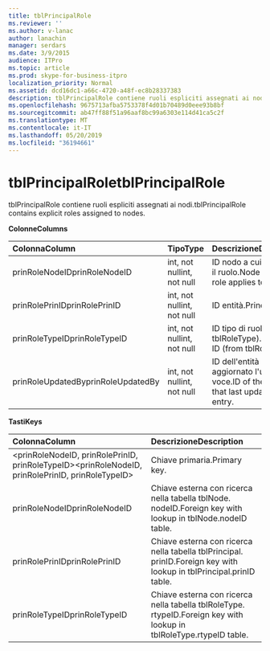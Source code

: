 ```yaml
---
title: tblPrincipalRole
ms.reviewer: ''
ms.author: v-lanac
author: lanachin
manager: serdars
ms.date: 3/9/2015
audience: ITPro
ms.topic: article
ms.prod: skype-for-business-itpro
localization_priority: Normal
ms.assetid: dcd16dc1-a66c-4720-a48f-ec8b28337383
description: tblPrincipalRole contiene ruoli espliciti assegnati ai nodi.
ms.openlocfilehash: 9675713afba5753378f4d01b70489d0eee93b8bf
ms.sourcegitcommit: ab47ff88f51a96aaf8bc99a6303e114d41ca5c2f
ms.translationtype: MT
ms.contentlocale: it-IT
ms.lasthandoff: 05/20/2019
ms.locfileid: "36194661"
---
```

# <a name="tblprincipalrole"></a><span data-ttu-id="68ed9-103">tblPrincipalRole</span><span class="sxs-lookup"><span data-stu-id="68ed9-103">tblPrincipalRole</span></span>
 
<span data-ttu-id="68ed9-104">tblPrincipalRole contiene ruoli espliciti assegnati ai nodi.</span><span class="sxs-lookup"><span data-stu-id="68ed9-104">tblPrincipalRole contains explicit roles assigned to nodes.</span></span>
  
<span data-ttu-id="68ed9-105">**Colonne**</span><span class="sxs-lookup"><span data-stu-id="68ed9-105">**Columns**</span></span>

|<span data-ttu-id="68ed9-106">**Colonna**</span><span class="sxs-lookup"><span data-stu-id="68ed9-106">**Column**</span></span>|<span data-ttu-id="68ed9-107">**Tipo**</span><span class="sxs-lookup"><span data-stu-id="68ed9-107">**Type**</span></span>|<span data-ttu-id="68ed9-108">**Descrizione**</span><span class="sxs-lookup"><span data-stu-id="68ed9-108">**Description**</span></span>|
|:-----|:-----|:-----|
|<span data-ttu-id="68ed9-109">prinRoleNodeID</span><span class="sxs-lookup"><span data-stu-id="68ed9-109">prinRoleNodeID</span></span>  <br/> |<span data-ttu-id="68ed9-110">int, not null</span><span class="sxs-lookup"><span data-stu-id="68ed9-110">int, not null</span></span>  <br/> |<span data-ttu-id="68ed9-111">ID nodo a cui si applica il ruolo.</span><span class="sxs-lookup"><span data-stu-id="68ed9-111">Node ID that the role applies to.</span></span>  <br/> |
|<span data-ttu-id="68ed9-112">prinRolePrinID</span><span class="sxs-lookup"><span data-stu-id="68ed9-112">prinRolePrinID</span></span>  <br/> |<span data-ttu-id="68ed9-113">int, not null</span><span class="sxs-lookup"><span data-stu-id="68ed9-113">int, not null</span></span>  <br/> |<span data-ttu-id="68ed9-114">ID entità.</span><span class="sxs-lookup"><span data-stu-id="68ed9-114">Principal ID.</span></span>  <br/> |
|<span data-ttu-id="68ed9-115">prinRoleTypeID</span><span class="sxs-lookup"><span data-stu-id="68ed9-115">prinRoleTypeID</span></span>  <br/> |<span data-ttu-id="68ed9-116">int, not null</span><span class="sxs-lookup"><span data-stu-id="68ed9-116">int, not null</span></span>  <br/> |<span data-ttu-id="68ed9-117">ID tipo di ruolo (da tblRoleType).</span><span class="sxs-lookup"><span data-stu-id="68ed9-117">Role type ID (from tblRoleType).</span></span>  <br/> |
|<span data-ttu-id="68ed9-118">prinRoleUpdatedBy</span><span class="sxs-lookup"><span data-stu-id="68ed9-118">prinRoleUpdatedBy</span></span>  <br/> |<span data-ttu-id="68ed9-119">int, not null</span><span class="sxs-lookup"><span data-stu-id="68ed9-119">int, not null</span></span>  <br/> |<span data-ttu-id="68ed9-120">ID dell'entità che ha aggiornato l'ultima voce.</span><span class="sxs-lookup"><span data-stu-id="68ed9-120">ID of the principal that last updated this entry.</span></span>  <br/> |
   
<span data-ttu-id="68ed9-121">**Tasti**</span><span class="sxs-lookup"><span data-stu-id="68ed9-121">**Keys**</span></span>

|<span data-ttu-id="68ed9-122">**Colonna**</span><span class="sxs-lookup"><span data-stu-id="68ed9-122">**Column**</span></span>|<span data-ttu-id="68ed9-123">**Descrizione**</span><span class="sxs-lookup"><span data-stu-id="68ed9-123">**Description**</span></span>|
|:-----|:-----|
|<span data-ttu-id="68ed9-124">\<prinRoleNodeID, prinRolePrinID, prinRoleTypeID\></span><span class="sxs-lookup"><span data-stu-id="68ed9-124">\<prinRoleNodeID, prinRolePrinID, prinRoleTypeID\></span></span>  <br/> |<span data-ttu-id="68ed9-125">Chiave primaria.</span><span class="sxs-lookup"><span data-stu-id="68ed9-125">Primary key.</span></span>  <br/> |
|<span data-ttu-id="68ed9-126">prinRoleNodeID</span><span class="sxs-lookup"><span data-stu-id="68ed9-126">prinRoleNodeID</span></span>  <br/> |<span data-ttu-id="68ed9-127">Chiave esterna con ricerca nella tabella tblNode. nodeID.</span><span class="sxs-lookup"><span data-stu-id="68ed9-127">Foreign key with lookup in tblNode.nodeID table.</span></span>  <br/> |
|<span data-ttu-id="68ed9-128">prinRolePrinID</span><span class="sxs-lookup"><span data-stu-id="68ed9-128">prinRolePrinID</span></span>  <br/> |<span data-ttu-id="68ed9-129">Chiave esterna con ricerca nella tabella tblPrincipal. prinID.</span><span class="sxs-lookup"><span data-stu-id="68ed9-129">Foreign key with lookup in tblPrincipal.prinID table.</span></span>  <br/> |
|<span data-ttu-id="68ed9-130">prinRoleTypeID</span><span class="sxs-lookup"><span data-stu-id="68ed9-130">prinRoleTypeID</span></span>  <br/> |<span data-ttu-id="68ed9-131">Chiave esterna con ricerca nella tabella tblRoleType. rtypeID.</span><span class="sxs-lookup"><span data-stu-id="68ed9-131">Foreign key with lookup in tblRoleType.rtypeID table.</span></span>  <br/> |
   

